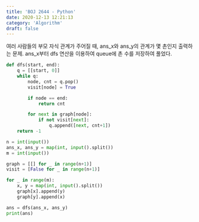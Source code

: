 ```yaml
---
title: 'BOJ 2644 - Python'
date: 2020-12-13 12:21:13
category: 'Algorithm'
draft: false
---
```

여러 사람들의 부모 자식 관계가 주어질 때, ans_x와 ans_y의 관계가 몇 촌인지 출력하는 문제. ans_x부터 dfs 연산을 이용하여 queue에 촌 수를 저장하여 풀었다.
```python
def dfs(start, end):
    q = [[start, 0]]
    while q:
        node, cnt = q.pop()
        visit[node] = True

        if node == end:
            return cnt

        for next in graph[node]:
            if not visit[next]:
                q.append([next, cnt+1])
    return -1

n = int(input())
ans_x, ans_y = map(int, input().split())
m = int(input())

graph = [[] for _ in range(n+1)]
visit = [False for _ in range(n+1)]

for _ in range(m):
    x, y = map(int, input().split())
    graph[x].append(y)
    graph[y].append(x)

ans = dfs(ans_x, ans_y)
print(ans)

```